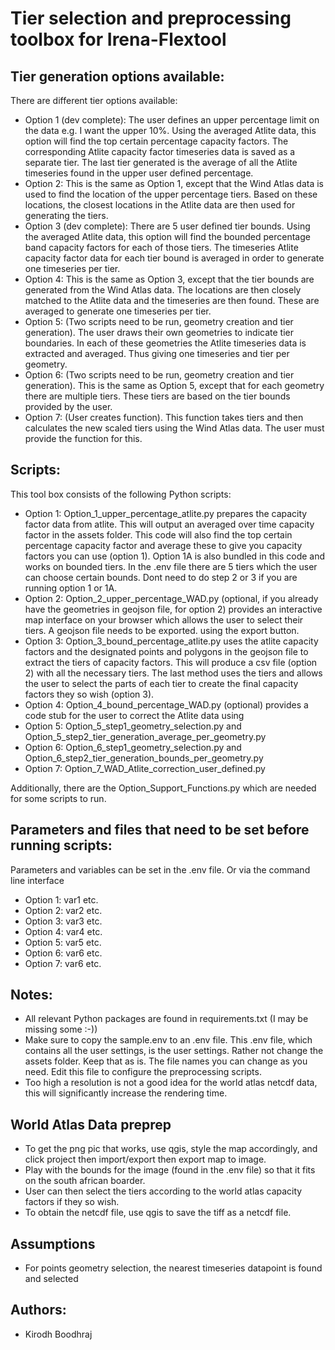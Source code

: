 Tier selection and preprocessing toolbox for Irena-Flextool
=============================================================


Tier generation options available:
------------------------------------------------

There are different tier options available:
- Option 1 (dev complete): The user defines an upper percentage limit on the data e.g. I want the upper 10%. Using the averaged Atlite data, this option will find the top certain percentage capacity factors. The corresponding Atlite capacity factor timeseries data is saved as a separate tier. The last tier generated is the average of all the Atlite timeseries found in the upper user defined percentage.
- Option 2: This is the same as Option 1, except that the Wind Atlas data is used to find the location of the upper percentage tiers. Based on these locations, the closest locations in the Atlite data are then used for generating the tiers. 
- Option 3 (dev complete): There are 5 user defined tier bounds. Using the averaged Atlite data, this option will find the bounded percentage band capacity factors for each of those tiers. The timeseries Atlite capacity factor data for each tier bound is averaged in order to generate one timeseries per tier.
- Option 4: This is the same as Option 3, except that the tier bounds are generated from the Wind Atlas data. The locations are then closely matched to the Atlite data and the timeseries are then found. These are averaged to generate one timeseries per tier.
- Option 5: (Two scripts need to be run, geometry creation and tier generation). The user draws their own geometries to indicate tier boundaries. In each of these geometries the Atlite timeseries data is extracted and averaged. Thus giving one timeseries and tier per geometry.
- Option 6: (Two scripts need to be run, geometry creation and tier generation). This is the same as Option 5, except that for each geometry there are multiple tiers. These tiers are based on the tier bounds provided by the user.
- Option 7: (User creates function). This function takes tiers and then calculates the new scaled tiers using the Wind Atlas data. The user must provide the function for this.


Scripts:
------------------------------------------------

This tool box consists of the following Python scripts:
- Option 1: Option_1_upper_percentage_atlite.py prepares the capacity factor data from atlite. This will output an averaged over time capacity factor in the assets folder. This code will also find the top certain percentage capacity factor and average these to give you capacity factors you can use (option 1). Option 1A is also bundled in this code and works on bounded tiers. In the .env file there are 5 tiers which the user can choose certain bounds. Dont need to do step 2 or 3 if you are running option 1 or 1A.  
- Option 2: Option_2_upper_percentage_WAD.py (optional, if you already have the geometries in geojson file, for option 2) provides an interactive map interface on your browser which allows the user to select their tiers. A geojson file needs to be exported. using the export button.
- Option 3: Option_3_bound_percentage_atlite.py uses the atlite capacity factors and the designated points and polygons in the geojson file to extract the tiers of capacity factors. This will produce a csv file (option 2) with all the necessary tiers. The last method uses the tiers and allows the user to select the parts of each tier to create the final capacity factors they so wish (option 3).
- Option 4: Option_4_bound_percentage_WAD.py (optional) provides a code stub for the user to correct the Atlite data using
- Option 5: Option_5_step1_geometry_selection.py and Option_5_step2_tier_generation_average_per_geometry.py
- Option 6: Option_6_step1_geometry_selection.py and Option_6_step2_tier_generation_bounds_per_geometry.py
- Option 7: Option_7_WAD_Atlite_correction_user_defined.py

Additionally, there are the Option_Support_Functions.py which are needed for some scripts to run.


Parameters and files that need to be set before running scripts:
--------------------------------------------------------------------

Parameters and variables can be set in the .env file. Or via the command line interface

- Option 1: var1 etc.
- Option 2: var2 etc.
- Option 3: var3 etc.
- Option 4: var4 etc.
- Option 5: var5 etc.
- Option 6: var6 etc.
- Option 7: var6 etc.





Notes:
-------

- All relevant Python packages are found in requirements.txt (I may be missing some :-)) 
- Make sure to copy the sample.env to an .env file. This .env file, which contains all the user settings, is the user settings. Rather not change the assets folder. Keep that as is. The file names you can change as you need. Edit this file to configure the preprocessing scripts.
- Too high a resolution is not a good idea for the world atlas netcdf data, this will significantly increase the rendering time.


World Atlas Data preprep
---------------------------

- To get the png pic that works, use qgis, style the map accordingly, and click project then import/export then export map to image.
- Play with the bounds for the image (found in the .env file) so that it fits on the south african boarder.
- User can then select the tiers according to the world atlas capacity factors if they so wish.
- To obtain the netcdf file, use qgis to save the tiff as a netcdf file.


Assumptions
-------------------

- For points geometry selection, the nearest timeseries datapoint is found and selected

Authors:
---------
- Kirodh Boodhraj
